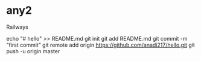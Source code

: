 # any2
Railways

echo "# hello" >> README.md
git init
git add README.md
git commit -m "first commit"
git remote add origin https://github.com/anadi217/hello.git
git push -u origin master
